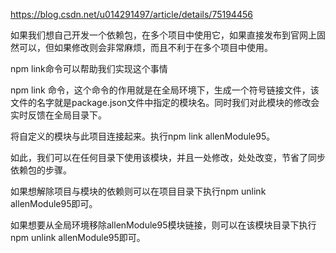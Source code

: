 https://blog.csdn.net/u014291497/article/details/75194456



如果我们想自己开发一个依赖包，在多个项目中使用它，如果直接发布到官网上固然可以，但如果修改则会非常麻烦，而且不利于在多个项目中使用。

npm link命令可以帮助我们实现这个事情

npm link 命令，这个命令的作用就是在全局环境下，生成一个符号链接文件，该文件的名字就是package.json文件中指定的模块名。同时我们对此模块的修改会实时反馈在全局目录下。

将自定义的模块与此项目连接起来。执行npm link allenModule95。


如此，我们可以在任何目录下使用该模块，并且一处修改，处处改变，节省了同步依赖包的步骤。

如果想解除项目与模块的依赖则可以在项目目录下执行npm unlink allenModule95即可。

如果想要从全局环境移除allenModule95模块链接，则可以在该模块目录下执行npm unlink allenModule95即可。

